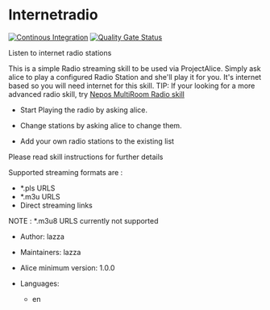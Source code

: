# Internetradio

[![Continous Integration](https://gitlab.com/project-alice-assistant/skills/skill_Internetradio/badges/master/pipeline.svg)](https://gitlab.com/project-alice-assistant/skills/skill_Internetradio/pipelines/latest) [![Quality Gate Status](https://sonarcloud.io/api/project_badges/measure?project=project-alice-assistant_skill_Internetradio&metric=alert_status)](https://sonarcloud.io/dashboard?id=project-alice-assistant_skill_Internetradio)

Listen to internet radio stations

This is a simple Radio streaming skill to be used via ProjectAlice. Simply ask alice to play a 
configured Radio Station and she'll play it for you. It's internet based so you will need 
internet for this skill. 
TIP: If your looking for a more advanced radio skill, try [Nepos MultiRoom Radio skill](https://github.com/poulsp/skill_MultiRoomRadioManager/blob/master/instructions/en.md)

- Start Playing the radio by asking alice.

- Change stations by asking alice to change them.

- Add your own radio stations to the existing list

Please read skill instructions for further details

Supported streaming formats are :
- *.pls URLS
- *.m3u URLS
- Direct streaming links

NOTE :  *.m3u8 URLS currently not supported


- Author: lazza
- Maintainers: lazza
- Alice minimum version: 1.0.0
- Languages:

  - en
